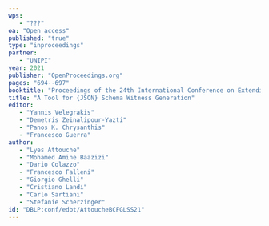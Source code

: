 ```yaml
---
wps: 
   - "???"
oa: "Open access"
published: "true"
type: "inproceedings"
partner: 
   - "UNIPI"
year: 2021
publisher: "OpenProceedings.org"
pages: "694--697"
booktitle: "Proceedings of the 24th International Conference on Extending Database Technology, {EDBT} 2021, Nicosia, Cyprus, March 23 - 26, 2021"
title: "A Tool for {JSON} Schema Witness Generation"
editor: 
   - "Yannis Velegrakis"
   - "Demetris Zeinalipour-Yazti"
   - "Panos K. Chrysanthis"
   - "Francesco Guerra"
author: 
   - "Lyes Attouche"
   - "Mohamed Amine Baazizi"
   - "Dario Colazzo"
   - "Francesco Falleni"
   - "Giorgio Ghelli"
   - "Cristiano Landi"
   - "Carlo Sartiani"
   - "Stefanie Scherzinger"
id: "DBLP:conf/edbt/AttoucheBCFGLSS21"
---
```

